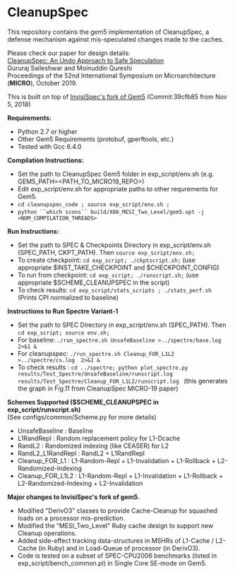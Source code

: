 # CleanupSpec
This repository contains the gem5 implementation of CleanupSpec, a defense mechanism against mis-speculated changes made to the caches.   

Please check our paper for design details:  
[CleanupSpec: An Undo Approach to Safe Speculation](https://dl.acm.org/citation.cfm?id=3358314)  
Gururaj Saileshwar and Moinuddin Qureshi  
Proceedings of the 52nd International Symposium on Microarchitecture (**MICRO**), October 2019.  
  
This is built on top of [InvisiSpec's fork of Gem5](https://github.com/mjyan0720/InvisiSpec-1.0/tree/39cfb858d4b2e404282b54094f0220b8098053f6) (Commit:39cfb85 from Nov 5, 2018)  


**Requirements:**  
  * Python 2.7 or higher  
  * Other Gem5 Requirements (protobuf, gperftools, etc.)  
  * Tested with Gcc 6.4.0  
    
**Compilation Instructions:**  
  * Set the path to CleanupSpec Gem5 folder in exp_script/env.sh (e.g. GEM5_PATH=<PATH_TO_MICRO19_REPO>)
  * Edit exp_script/env.sh for appropriate paths to other requrements for Gem5.
  * `cd cleanupspec_code ; source exp_script/env.sh ;`
  * `python ``which scons`` build/X86_MESI_Two_Level/gem5.opt -j <NUM_COMPILATION_THREADS>`

**Run Instructions:**  
  * Set the path to SPEC & Checkpoints Directory in exp_script/env.sh (SPEC_PATH, CKPT_PATH). Then `source exp_script/env.sh;`
  * To create checkpoint: `cd exp_script; ./ckptscript.sh;` (use appropriate $INST_TAKE_CHECKPOINT and $CHECKPOINT_CONFIG)  
  * To run from checkpoint: `cd exp_script; ./runscript.sh;` (use appropriate $SCHEME_CLEANUPSPEC in the script)  
  * To check results: `cd exp_script/stats_scripts ; ./stats_perf.sh`   (Prints CPI normalized to baseline)

**Instructions to Run Spectre Variant-1**  
  * Set the path to SPEC Directory in exp_script/env.sh (SPEC_PATH). Then `cd exp_script; source env.sh;`  
  * For baseline: `./run_spectre.sh UnsafeBaseline >../spectre/base.log  2>&1 &`  
  * For cleanupspec: `./run_spectre.sh Cleanup_FOR_L1L2 >../spectre/cs.log  2>&1 &`  
  * To check results : `cd ../spectre; python plot_spectre.py results/Test_Spectre/UnsafeBaseline/runscript.log results/Test_Spectre/Cleanup_FOR_L1L2/runscript.log ` (this generates the graph in Fig.11 from CleanupSpec MICRO-19 paper)  
    
**Schemes Supported ($SCHEME_CLEANUPSPEC in exp_script/runscript.sh)**  
  (See configs/common/Scheme.py for more details)  
  * UnsafeBaseline     : Baseline  
  * L1RandRepl         : Random replacement policy for L1-Dcache  
  * RandL2             : Randomized indexing (like CEASER) for L2  
  * RandL2_L1RandRepl  : RandL2 + L1RandRepl  
  * Cleanup_FOR_L1     : L1-Random-Repl + L1-Invalidation + L1-Rollback + L2-Randomized-Indexing  
  * Cleanup_FOR_L1L2   : L1-Random-Repl + L1-Invalidation + L1-Rollback + L2-Randomized-Indexing + L2-Invalidation  

    
**Major changes to InvisiSpec's fork of gem5.**
  * Modified "DerivO3" classes to provide Cache-Cleanup for squashed loads on a processor mis-prediction.
  * Modified the "MESI_Two_Level" Ruby cache design to support new Cleanup operations.
  * Added side-effect tracking data-structures in MSHRs of  L1-Cache / L2-Cache (in Ruby) and in Load-Queue of processor (in DerivO3).
  * Code is tested on a subset of SPEC-CPU2006 benchmarks (listed in exp_script/bench_common.pl) in Single Core SE-mode on Gem5.

   
